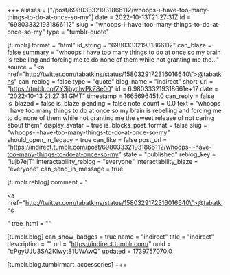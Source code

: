+++
aliases = ["/post/698033321931866112/whoops-i-have-too-many-things-to-do-at-once-so-my"]
date = 2022-10-13T21:27:31Z
id = "698033321931866112"
slug = "whoops-i-have-too-many-things-to-do-at-once-so-my"
type = "tumblr-quote"

[tumblr]
format = "html"
id_string = "698033321931866112"
can_blaze = false
summary = "whoops i have too many things to do at once so my brain is rebelling and forcing me to do none of them while not granting me the..."
source = "<a href=\"http://twitter.com/tabatkins/status/1580329172316016640\">@tabatkins</a>"
can_reblog = false
type = "quote"
blog_name = "indirect"
short_url = "https://tmblr.co/ZY3jbyclwPkZ8e00"
id = 6.980333219318661e+17
date = "2022-10-13 21:27:31 GMT"
timestamp = 1665696451.0
can_reply = false
is_blazed = false
is_blaze_pending = false
note_count = 0.0
text = "whoops i have too many things to do at once so my brain is rebelling and forcing me to do none of them while not granting me the sweet release of not caring about them"
display_avatar = true
is_blocks_post_format = false
slug = "whoops-i-have-too-many-things-to-do-at-once-so-my"
should_open_in_legacy = true
can_like = false
post_url = "https://indirect.tumblr.com/post/698033321931866112/whoops-i-have-too-many-things-to-do-at-once-so-my"
state = "published"
reblog_key = "iujb7ejT"
interactability_reblog = "everyone"
interactability_blaze = "everyone"
can_send_in_message = true

[tumblr.reblog]
comment = "<p><a href=\"http://twitter.com/tabatkins/status/1580329172316016640\">@tabatkins</a></p>"
tree_html = ""

[tumblr.blog]
can_show_badges = true
name = "indirect"
title = "indirect"
description = ""
url = "https://indirect.tumblr.com/"
uuid = "t:PgyUJU3SA2Klwyt81UWAwQ"
updated = 1739757070.0

[tumblr.blog.tumblrmart_accessories]
+++
